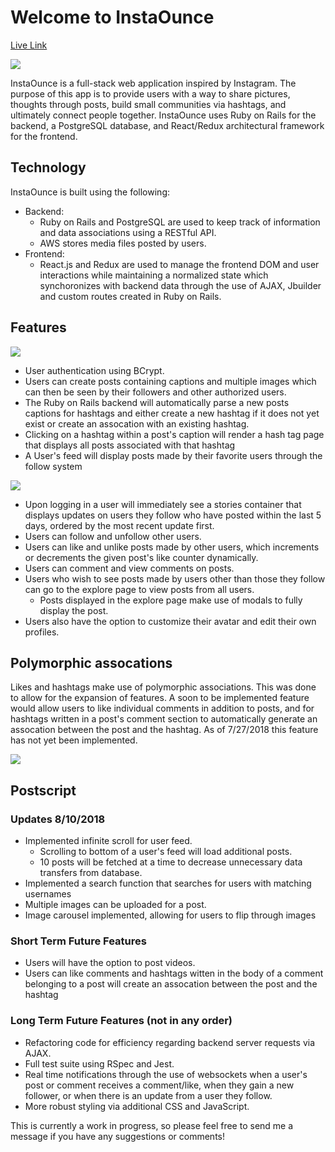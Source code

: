 # Welcome to InstaOunce







[Live Link](https://insta-ounce.herokuapp.com)

![](https://lh3.googleusercontent.com/UZFJF0NdfJL4mORiQGw7OavxYF6kYRK3fW8kr_z8D1RF5fSYZmT-XfJ5WRxd2vFmQTpUDJzqIi72IO0nJxAUGOFrhB11N-qt0XpzoogCBf4o_7F9ybPqruVwwI9tdqsz2FKOttjmUUYLNEfa2GXVQ9VcwbcjBEdaIFNCJIthTSYBzJBBaqhFCkHjQcYPT7GrQU-jNQjq1QBVB83R0dlT5qTUg-SvUa_N3VYjdiCUZEVauwX3c-JSuNWMeIQXpPbnlO3Dmi-Tr9cPVvP_F08F8xER20Aq6HZAjLLxbyEi8oC2avWNxNQAGQrdLGO6yEFRwIXQ50o9gcHMd-lMe_oCGuUfkKfiviUtX-MGUEntX4FJu76qV3HYZMafE4qvozbAuh8Qswly5tIVQfpXznHvFisBm4riInCgFHu-rozcfKzMQhb93IeQfrmuksOpUYPIUYnNerAf1QN-oEOG-Xn31nBfI6IeUSM9cfDwzgLQShLDCoQpWuQ_MMNhwwT0NqMT3_uZ--9ei0RRaOguhM2WuC5ZHBKucrZX9ecAY0Xv6A9ZTQfGaH4KqTWYYXFVIuWxg5TqffHfCYPidPliqWMecZTaGxX-cktUJQaIYQg=w600-h348-no)

InstaOunce is a full-stack web application inspired by Instagram. The purpose of this app is to provide users with a way to share pictures, thoughts through posts, build small communities via hashtags, and ultimately connect people together. InstaOunce uses Ruby on Rails for the backend, a PostgreSQL database, and React/Redux architectural framework for the frontend.

## Technology
InstaOunce is built using the following: 
*  Backend:
   *  Ruby on Rails and PostgreSQL are used to keep track of information and data associations using a RESTful API.
   *  AWS stores media files posted by users.
*  Frontend: 
   *  React.js and Redux are used to manage the frontend DOM and user interactions while maintaining a normalized state which synchoronizes with backend data through the use of AJAX, Jbuilder and custom routes created in Ruby on Rails.
   
## Features

![](https://lh3.googleusercontent.com/lhHeDsKqeQ2_5ojgKS2UNHqTvjXg1mUWsbPrEusgKmisKtV7UkUo-Xf-O4eOV4ZGRMOYnhzSi92PYjHG2d68Ub4rcXRDteklBgJHT6hmO6TR-5BInjzIOVDekNRFI1i922cLTScDvrv9jmOPC1YS-ENrZ9_MCl_SX-n_IYr9Im_Ti7s-LgCytJn4n_Xji2J-hcK1Y1LuLPBs9RamwnF167_stbzGxwN_vhjmQlEtkyKPskzbmT0UlV6C8_e4FISjzipFfJnN_tcABC6Qzt43lCirxc016LH5MOuqhjhdv3c1Uqj5KiaiVDm-yATx0vp481BDXa_m2Vfw5aXfC-UnP3HWJh-AeMau-Uoh_JYrFRzPwR5Ke9j0jTF_G2rlZm95gZPboX8SUOBSZabLztL2ydVgFk0crrUYMAlEpThTdHYHZRZUVGyT2LemeXMPuIOI3w_siYQQDsISWzngXbXIITdSceKlAM2MfqDMLdg8xZojEx_4vLmO9sMd8sRoI0mo2LaFiUpylqAs34UiRswSyu8cY5T-oGBLmtAu7EPl8QhrbUDZkO_01IwWdsYEpbyr4LFj-saaAYiWLF8tuv_4FRXIb2bQlR8x0wzYwJo=w600-h338-no)

*  User authentication using BCrypt.
*  Users can create posts containing captions and multiple images which can then be seen by their followers and other authorized users.
*  The Ruby on Rails backend will automatically parse a new posts captions for hashtags and either create a new hashtag if it does not yet exist or create an assocation with an existing hashtag.
*  Clicking on a hashtag within a post's caption will render a hash tag page that displays all posts associated with that hashtag
*  A User's feed will display posts made by their favorite users through the follow system

![](https://lh3.googleusercontent.com/jCilSci3nqtU9GCwcqD8jnzuUcS9AA96XsBaNokDFC66MbxWMlF-jh_yRDeHouTBhKO8F2dtitD_57VrUIu-5QUQc471-lWgTVrAs0LVt8OjyKPt3iGNHe7h5Rygs0H0eFfsMC9gb45x8mdt8zTU2zcNQAjZ-QK2xSrIgnZ4_Jczif_IS6piq_xP4J-IDqyU797Wb3Ip0TBt3ngtW01DjsANYqoVp5PaRxeWOaeUwduuMJbxAG9C9Ydj4pFIRQgCTGvLkU6KfZqCsQ8ntSCzHZY3ZxBsyquVVyljx8-om3DGiE3eqxbd4JGoCWiuUbDsa7jUKpKE0UQFffYuj_irLKywIIoIUQdQU_xoGteI9ummausNuiX84GZ_G8px9SdWEFOeRYyGcDVMiTyV6Ai--7w5tD8qzifw_AL5h7-r-SGu7p9yyiUO7lBL63tgqeARhDlZBjOj_XAU5Dr_Dph3rxIUsuCmkZXlvSJ0cCZ_HQwCBXv3v7iEpTxiGzB0IrUn12LMK6zctOa6qWjO0siA1PCS9jpT21QLSO_EanC1uEacz6_t11MZW38DdL_i3-NRe4_iSE7kKPHXDvVHkG8VSjm_Y4x0ukIlLbHSeuw=w800-h447-no)

*  Upon logging in a user will immediately see a stories container that displays updates on users they follow who have posted within the last 5 days, ordered by the most recent update first.
*  Users can follow and unfollow other users.
*  Users can like and unlike posts made by other users, which increments or decrements the given post's like counter dynamically.
*  Users can comment and view comments on posts.
*  Users who wish to see posts made by users other than those they follow can go to the explore page to view posts from all users.
   *  Posts displayed in the explore page make use of modals to fully display the post.
*  Users also have the option to customize their avatar and edit their own profiles.

## Polymorphic assocations
Likes and hashtags make use of polymorphic associations. This was done to allow for the expansion of features. A soon to be implemented feature would allow users to like individual comments in addition to posts, and for hashtags written in a post's comment section to automatically generate an assocation between the post and the hashtag. As of 7/27/2018 this feature has not yet been implemented.

![](https://lh3.googleusercontent.com/Nc4RF9rrDzgpoqyMru5vO5ii6fVQCjIaBccgLSwMkMwikhwImyAa0_M09ZQEf8AMlddSkZNpCnmMR-KAaMUp_HaAopSx5eSyxfYBA5o9Pig5if6xPCc7HWJ2snbnHudyWs-LAMZj5z-nZF-QrhFFMlzPRKMT-TWWqbuvSrtOOWI29BtHZrA1rnYbOSNTyPrunhpcU_cfjIbdUW6yb2MrMxwg_Nk3ZneK4QJtOXQN5WuhPBO5eQrmhoABGGDCYvpwiuKUViflKxW3mpIXeBgVwD_W8--0zTSDU-8jtdq8gencB-n31t0wLJjtHrN25FsG3dqoumdjZZMav3gBYBPCujgRKEhR36CzGi1q5hMYnkOAtfNYvb_4I91mDBMAUF-TyUOH3vp6EcNdUCQzSOt7UJf7YcAU5vrEPO_cYD8PbHNxaBteYyZPKDx-wQYI0cV26OHqwefzINxti3fEdWKpXL9zJvBJ0NxUfZd7qQvqWK2E9LtbsPDcV1cwE0ZoinjjFBA14T3cBOI0bRw4KLtrqSwPPmRuWlNn56VxM4CCb8iM5k3zYBUAEL8DHK1WdGZ34qjF0Eh5nn6ecgfEH3KPlbB_j4r6Au4Q8T0csbc=w643-h163-no)

## Postscript

### Updates 8/10/2018
*  Implemented infinite scroll for user feed.
   *  Scrolling to bottom of a user's feed will load additional posts.
   *  10 posts will be fetched at a time to decrease unnecessary data transfers from database.
*  Implemented a search function that searches for users with matching usernames
*  Multiple images can be uploaded for a post.
*  Image carousel implemented, allowing for users to flip through images

### Short Term Future Features
*  Users will have the option to post videos.
*  Users can like comments and hashtags witten in the body of a comment belonging to a post will create an assocation between the post and the hashtag

### Long Term Future Features (not in any order)
*  Refactoring code for efficiency regarding backend server requests via AJAX.
*  Full test suite using RSpec and Jest.
*  Real time notifications through the use of websockets when a user's post or comment receives a comment/like, when they gain a new follower, or when there is an update from a user they follow.
*  More robust styling via additional CSS and JavaScript.

This is currently a work in progress, so please feel free to send me a message if you have any suggestions or comments!



